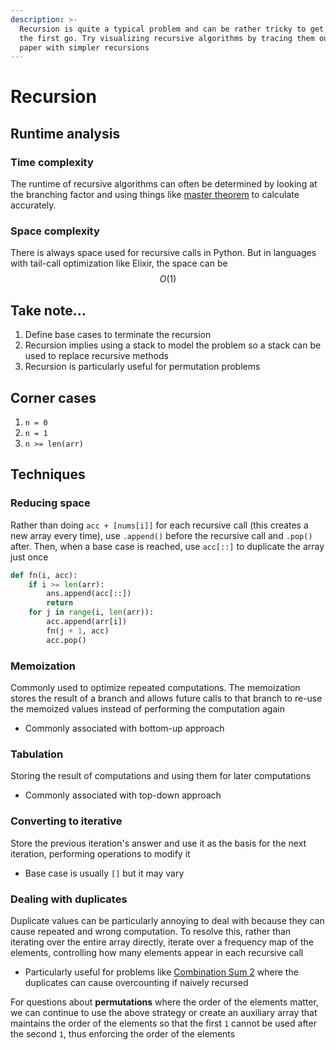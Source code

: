 ```yaml
---
description: >-
  Recursion is quite a typical problem and can be rather tricky to get right on
  the first go. Try visualizing recursive algorithms by tracing them out on
  paper with simpler recursions
---
```


# Recursion

## Runtime analysis

### Time complexity

The runtime of recursive algorithms can often be determined by looking at the branching factor and using things like [master theorem](https://en.wikipedia.org/wiki/Master\_theorem\_\(analysis\_of\_algorithms\)) to calculate accurately.

### Space complexity

There is always space used for recursive calls in Python. But in languages with tail-call optimization like Elixir, the space can be $$O(1)$$

## Take note...

1. Define base cases to terminate the recursion
2. Recursion implies using a stack to model the problem so a stack can be used to replace recursive methods
3. Recursion is particularly useful for permutation problems

## Corner cases

1. `n = 0`
2. `n = 1`
3. `n >= len(arr)`

## Techniques

### Reducing space

Rather than doing `acc + [nums[i]]` for each recursive call (this creates a new array every time), use `.append()` before the recursive call and `.pop()` after. Then, when a base case is reached, use `acc[::]` to duplicate the array just once

```python
def fn(i, acc):
    if i >= len(arr):
        ans.append(acc[::])
        return
    for j in range(i, len(arr)):
        acc.append(arr[i])
        fn(j + 1, acc)
        acc.pop()
```

### Memoization

Commonly used to optimize repeated computations. The memoization stores the result of a branch and allows future calls to that branch to re-use the memoized values instead of performing the computation again

* Commonly associated with bottom-up approach

### Tabulation

Storing the result of computations and using them for later computations

* Commonly associated with top-down approach

### Converting to iterative

Store the previous iteration's answer and use it as the basis for the next iteration, performing operations to modify it

* Base case is usually `[]` but it may vary

### Dealing with duplicates

Duplicate values can be particularly annoying to deal with because they can cause repeated and wrong computation. To resolve this, rather than iterating over the entire array directly, iterate over a frequency map of the elements, controlling how many elements appear in each recursive call

* Particularly useful for problems like [Combination Sum 2](https://leetcode.com/problems/combination-sum-ii/) where the duplicates can cause overcounting if naively recursed

For questions about **permutations** where the order of the elements matter, we can continue to use the above strategy or create an auxiliary array that maintains the order of the elements so that the first `1` cannot be used after the second `1`, thus enforcing the order of the elements
